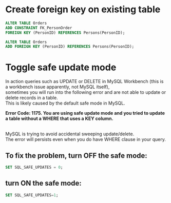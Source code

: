 # Create foreign key on existing table 

```sql
ALTER TABLE Orders
ADD CONSTRAINT FK_PersonOrder
FOREIGN KEY (PersonID) REFERENCES Persons(PersonID);
```

```sql
ALTER TABLE Orders
ADD FOREIGN KEY (PersonID) REFERENCES Persons(PersonID);
```

# Toggle safe update mode
In action queries such as UPDATE or DELETE in MySQL Workbench (this is a workbench issue apparently, not MySQL itself), 
<br/>sometimes you will run into the following error and are not able to update or delete records in a table. 
<br/>This is likely caused by the default safe mode in MySQL. 

<b>Error Code: 1175. You are using safe update mode and you tried to update a table without a WHERE that uses a KEY column.</b>

<br/>MySQL is trying to avoid accidental sweeping update/delete. 
<br/>The error will persists even when you do have WHERE clause in your query.

## To fix the problem, turn OFF the safe mode:

```sql
SET SQL_SAFE_UPDATES = 0;
```
## turn ON the safe mode:

```sql
SET SQL_SAFE_UPDATES=1;
```

